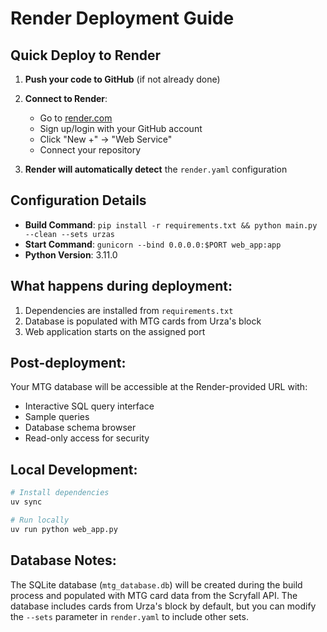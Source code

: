 # Render Deployment Guide

## Quick Deploy to Render

1. **Push your code to GitHub** (if not already done)
2. **Connect to Render**:
   - Go to [render.com](https://render.com)
   - Sign up/login with your GitHub account
   - Click "New +" → "Web Service"
   - Connect your repository

3. **Render will automatically detect** the `render.yaml` configuration

## Configuration Details

- **Build Command**: `pip install -r requirements.txt && python main.py --clean --sets urzas`
- **Start Command**: `gunicorn --bind 0.0.0.0:$PORT web_app:app`
- **Python Version**: 3.11.0

## What happens during deployment:

1. Dependencies are installed from `requirements.txt`
2. Database is populated with MTG cards from Urza's block
3. Web application starts on the assigned port

## Post-deployment:

Your MTG database will be accessible at the Render-provided URL with:
- Interactive SQL query interface
- Sample queries
- Database schema browser
- Read-only access for security

## Local Development:

```bash
# Install dependencies
uv sync

# Run locally
uv run python web_app.py
```

## Database Notes:

The SQLite database (`mtg_database.db`) will be created during the build process and populated with MTG card data from the Scryfall API. The database includes cards from Urza's block by default, but you can modify the `--sets` parameter in `render.yaml` to include other sets.
